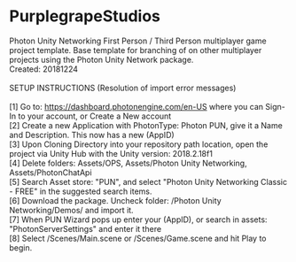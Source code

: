 # PurplegrapeStudios
Photon Unity Networking First Person / Third Person multiplayer game project template. Base template for branching of on other multiplayer projects using the Photon Unity Network package.
<br>
Created: 20181224
<br><br>
SETUP INSTRUCTIONS (Resolution of import error messages)<br>
<br>[1] Go to: https://dashboard.photonengine.com/en-US where you can Sign-In to your account, or Create a New account
<br>[2] Create a new Application with PhotonType: Photon PUN, give it a Name and Description. This now has a new (AppID)
<br>[3] Upon Cloning Directory into your repository path location, open the project via Unity Hub with the Unity version: 2018.2.18f1
<br>[4] Delete folders: Assets/OPS, Assets/Photon Unity Networking, Assets/PhotonChatApi
<br>[5] Search Asset store: "PUN", and select "Photon Unity Networking Classic - FREE" in the suggested search items.
<br>[6] Download the package. Uncheck folder: /Photon Unity Networking/Demos/ and import it.
<br>[7] When PUN Wizard pops up enter your (AppID), or search in assets: "PhotonServerSettings" and enter it there
<br>[8] Select /Scenes/Main.scene or /Scenes/Game.scene and hit Play to begin.
